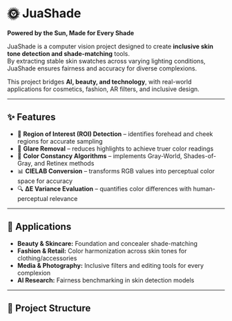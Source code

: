 # 🌞 JuaShade
**Powered by the Sun, Made for Every Shade**  

JuaShade is a computer vision project designed to create **inclusive skin tone detection and shade-matching** tools.  
By extracting stable skin swatches across varying lighting conditions, JuaShade ensures fairness and accuracy for diverse complexions.  

This project bridges **AI, beauty, and technology**, with real-world applications for cosmetics, fashion, AR filters, and inclusive design.

---

## ✨ Features
- 🎯 **Region of Interest (ROI) Detection** – identifies forehead and cheek regions for accurate sampling  
- 🌟 **Glare Removal** – reduces highlights to achieve truer color readings  
- 🎨 **Color Constancy Algorithms** – implements Gray-World, Shades-of-Gray, and Retinex methods  
- 📊 **CIELAB Conversion** – transforms RGB values into perceptual color space for accuracy  
- 🔍 **ΔE Variance Evaluation** – quantifies color differences with human-perceptual relevance  

---

## 💼 Applications
- **Beauty & Skincare:** Foundation and concealer shade-matching  
- **Fashion & Retail:** Color harmonization across skin tones for clothing/accessories  
- **Media & Photography:** Inclusive filters and editing tools for every complexion  
- **AI Research:** Fairness benchmarking in skin detection models  

---

## 🚀 Project Structure